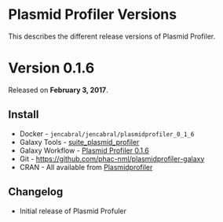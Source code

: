 Plasmid Profiler Versions
================

This describes the different release versions of Plasmid Profiler.

Version 0.1.6
===========

Released on **February 3, 2017**.

Install
-------

* Docker - `jencabral/jencabral/plasmidprofiler_0_1_6`
* Galaxy Tools - [suite_plasmid_profiler](https://toolshed.g2.bx.psu.edu/view/nml/suite_plasmid_profiler/83e75c29f63a)
* Galaxy Workflow - [Plasmid Profiler 0.1.6](../workflows/PlasmidProfiler/0.1.6/plasmidprofiler-workflow-0.1.6.ga)
* Git - <https://github.com/phac-nml/plasmidprofiler-galaxy>
* CRAN - All available from [Plasmidprofiler](https://cran.r-project.org/web/packages/Plasmidprofiler/index.html)

Changelog
---------

* Initial release of Plasmid Profuler
